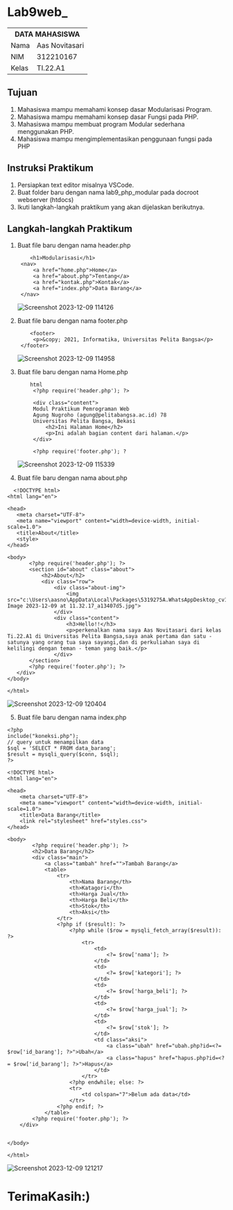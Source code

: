 # Lab9web_
<table>
  <tr>
    <th colspan="2">DATA MAHASISWA</th>
  </tr>
  <tr>
    <td>Nama</td>
    <td>Aas Novitasari</td>
  </tr>
  <tr>
    <td>NIM</td>
    <td>312210167</td>
  </tr>
  <tr>
    <td>Kelas</td>
    <td>TI.22.A1</td>
  </tr>
</table>

## Tujuan
1. Mahasiswa mampu memahami konsep dasar Modularisasi Program.
2. Mahasiswa mampu memahami konsep dasar Fungsi pada PHP.
3. Mahasiswa mampu membuat program Modular sederhana menggunakan PHP.
4. Mahasiswa mampu mengimplementasikan penggunaan fungsi pada PHP
## Instruksi Praktikum
1. Persiapkan text editor misalnya VSCode.
2. Buat folder baru dengan nama lab9_php_modular pada docroot webserver (htdocs)
3. Ikuti langkah-langkah praktikum yang akan dijelaskan berikutnya. 

## Langkah-langkah Praktikum
1. Buat file baru dengan nama header.php
   
   ```
       <h1>Modularisasi</h1>
    <nav>
        <a href="home.php">Home</a>
        <a href="about.php">Tentang</a>
        <a href="kontak.php">Kontak</a>
        <a href="index.php">Data Barang</a>
    </nav>
   ```
 
    ![Screenshot 2023-12-09 114126](https://github.com/aasnovita114/Lab9web_/assets/116045324/85bd96be-bb0b-4595-9f6e-ea82ebb711ae)

2. Buat file baru dengan nama footer.php
   ```
       <footer>
        <p>&copy; 2021, Informatika, Universitas Pelita Bangsa</p>
    </footer>
   ```
   ![Screenshot 2023-12-09 114958](https://github.com/aasnovita114/Lab9web_/assets/116045324/99eee949-25a1-4e0a-baae-dddfff5c5a65)

3. Buat file baru dengan nama Home.php
   ```
       html 
        <?php require('header.php'); ?>

        <div class="content">
        Modul Praktikum Pemrograman Web
        Agung Nugroho (agung@pelitabangsa.ac.id) 78
        Universitas Pelita Bangsa, Bekasi
            <h2>Ini Halaman Home</h2>
            <p>Ini adalah bagian content dari halaman.</p>
        </div>

        <?php require('footer.php'); ?
   ```
   ![Screenshot 2023-12-09 115339](https://github.com/aasnovita114/Lab9web_/assets/116045324/43ceed12-50df-4678-9437-ba9e1962c2f6)

4. Buat file baru dengan nama about.php
 ```
   <!DOCTYPE html>
<html lang="en">

<head>
    <meta charset="UTF-8">
    <meta name="viewport" content="width=device-width, initial-scale=1.0">
    <title>About</title>
    <style>
</head>

<body>
        <?php require('header.php'); ?>
        <section id="about" class="about">
            <h2>About</h2>
            <div class="row">
                <div class="about-img">
                    <img src="c:\Users\aasno\AppData\Local\Packages\5319275A.WhatsAppDesktop_cv1g1gvanyjgm\TempState\E6ACF4B0F69F6F6E60E9A815938AA1FF\WhatsApp Image 2023-12-09 at 11.32.17_a13407d5.jpg">
                </div>
                <div class="content">
                    <h3>Hello!!</h3>
                    <p>perkenalkan nama saya Aas Novitasari dari kelas Ti.22.A1 di Universitas Pelita Bangsa,saya anak pertama dan satu - satunya yang orang tua saya sayangi,dan di perkuliahan saya di kelilingi dengan teman - teman yang baik.</p>
                </div>
        </section>
        <?php require('footer.php'); ?>
    </div>
</body>

</html>
```
![Screenshot 2023-12-09 120404](https://github.com/aasnovita114/Lab9web_/assets/116045324/d83eda59-b097-4b48-9204-9d6d98747345)

5. Buat file baru dengan nama index.php
```
<?php
include("koneksi.php");
// query untuk menampilkan data
$sql = 'SELECT * FROM data_barang';
$result = mysqli_query($conn, $sql);
?>

<!DOCTYPE html>
<html lang="en">

<head>
    <meta charset="UTF-8">
    <meta name="viewport" content="width=device-width, initial-scale=1.0">
    <title>Data Barang</title>
    <link rel="stylesheet" href="styles.css">
</head>

<body>
        <?php require('header.php'); ?>
        <h2>Data Barang</h2>
        <div class="main">
            <a class="tambah" href="">Tambah Barang</a>
            <table>
                <tr>
                    <th>Nama Barang</th>
                    <th>Katagori</th>
                    <th>Harga Jual</th>
                    <th>Harga Beli</th>
                    <th>Stok</th>
                    <th>Aksi</th>
                </tr>
                <?php if ($result): ?>
                    <?php while ($row = mysqli_fetch_array($result)): ?>
                        <tr>
                            <td>
                                <?= $row['nama']; ?>
                            </td>
                            <td>
                                <?= $row['kategori']; ?>
                            </td>
                            <td>
                                <?= $row['harga_beli']; ?>
                            </td>
                            <td>
                                <?= $row['harga_jual']; ?>
                            </td>
                            <td>
                                <?= $row['stok']; ?>
                            </td>
                            <td class="aksi">
                                <a class="ubah" href="ubah.php?id=<?= $row['id_barang']; ?>">Ubah</a>
                                <a class="hapus" href="hapus.php?id=<?= $row['id_barang']; ?>">Hapus</a>
                            </td>
                        </tr>
                    <?php endwhile; else: ?>
                    <tr>
                        <td colspan="7">Belum ada data</td>
                    </tr>
                <?php endif; ?>
            </table>
        <?php require('footer.php'); ?>
    </div>


</body>

</html>
```
![Screenshot 2023-12-09 121217](https://github.com/aasnovita114/Lab9web_/assets/116045324/0c35d96b-654f-4aba-9e46-4ad72a92881a)

# TerimaKasih:)



